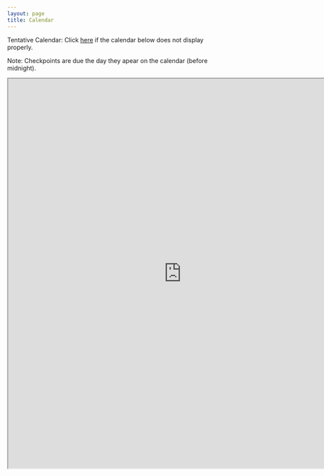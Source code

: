 ```yaml
---
layout: page
title: Calendar
---
```


Tentative Calendar: Click <a href="https://docs.google.com/spreadsheets/d/e/2PACX-1vTzD1JW1I0jfhOEQ-wIJqiiq-36mUpISC5ZbcnqPmsu3Fx0Y264eVte_pSm9hk-qTz3L3hjhNp7Mdjb/pubhtml" target="_blank">here</a>
if the calendar below does not display properly. <br>

Note: Checkpoints are due the day they apear on the calendar (before midnight).

<iframe src="https://docs.google.com/spreadsheets/d/e/2PACX-1vTzD1JW1I0jfhOEQ-wIJqiiq-36mUpISC5ZbcnqPmsu3Fx0Y264eVte_pSm9hk-qTz3L3hjhNp7Mdjb/pubhtml?gid=0&amp;single=true&amp;widget=true&amp;headers=false" width="800" height="900"></iframe>
